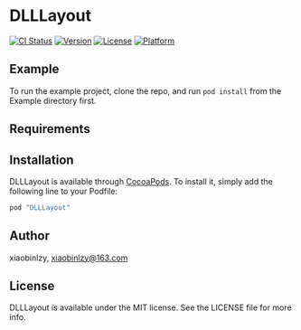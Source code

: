 # DLLLayout

[![CI Status](http://img.shields.io/travis/xiaobinlzy/DLLLayout.svg?style=flat)](https://travis-ci.org/xiaobinlzy/DLLLayout)
[![Version](https://img.shields.io/cocoapods/v/DLLLayout.svg?style=flat)](http://cocoapods.org/pods/DLLLayout)
[![License](https://img.shields.io/cocoapods/l/DLLLayout.svg?style=flat)](http://cocoapods.org/pods/DLLLayout)
[![Platform](https://img.shields.io/cocoapods/p/DLLLayout.svg?style=flat)](http://cocoapods.org/pods/DLLLayout)

## Example

To run the example project, clone the repo, and run `pod install` from the Example directory first.

## Requirements

## Installation

DLLLayout is available through [CocoaPods](http://cocoapods.org). To install
it, simply add the following line to your Podfile:

```ruby
pod "DLLLayout"
```

## Author

xiaobinlzy, xiaobinlzy@163.com

## License

DLLLayout is available under the MIT license. See the LICENSE file for more info.
